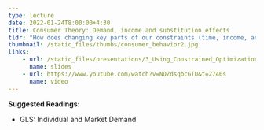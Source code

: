 ```yaml
---
type: lecture
date: 2022-01-24T8:00:00+4:30
title: Consumer Theory: Demand, income and substitution effects
tldr: "How does changing key parts of our constraints (time, income, and prices) impacts our decisions?"
thumbnail: /static_files/thumbs/consumer_behavior2.jpg
links: 
    - url: /static_files/presentations/3_Using_Constrained_Optimization.pdf
      name: slides
    - url: https://www.youtube.com/watch?v=NDZdsqbcGTU&t=2740s
      name: video
---
```

**Suggested Readings:**
- GLS: Individual and Market Demand

